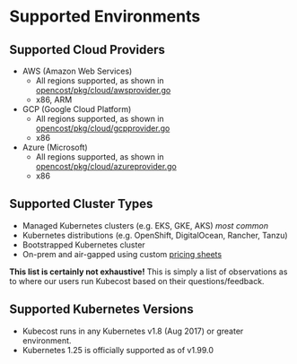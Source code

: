 Supported Environments
======================

## Supported Cloud Providers

* AWS (Amazon Web Services)
  * All regions supported, as shown in [opencost/pkg/cloud/awsprovider.go​](https://github.com/opencost/opencost/blob/0c2f063052723a65ca62a4c75be23392806b6fac/pkg/cloud/awsprovider.go#L111)
  * x86, ARM
* GCP (Google Cloud Platform)
  * All regions supported, as shown in [opencost/pkg/cloud/gcpprovider.go​](https://github.com/opencost/opencost/blob/0c2f063052723a65ca62a4c75be23392806b6fac/pkg/cloud/gcpprovider.go#L41)
  * x86
* Azure (Microsoft)
  * All regions supported, as shown in [opencost/pkg/cloud/azureprovider.go​](https://github.com/opencost/opencost/blob/0c2f063052723a65ca62a4c75be23392806b6fac/pkg/cloud/azureprovider.go#L82)
  * x86

## Supported Cluster Types

* ​Managed Kubernetes clusters (e.g. EKS, GKE, AKS) *most common*
* ​Kubernetes distributions (e.g. OpenShift, DigitalOcean, Rancher, Tanzu)
* ​Bootstrapped Kubernetes cluster​
* On-prem and air-gapped using custom [pricing sheets](https://guide.kubecost.com/hc/en-us/articles/4407601795863#q-how-do-i-configure-prices-for-my-on-premise-assets)

**This list is certainly not exhaustive!** This is simply a list of observations as to where our users run Kubecost based on their questions/feedback.

## Supported Kubernetes Versions

* Kubecost runs in any Kubernetes v1.8 (Aug 2017) or greater environment.
* Kubernetes 1.25 is officially supported as of v1.99.0
